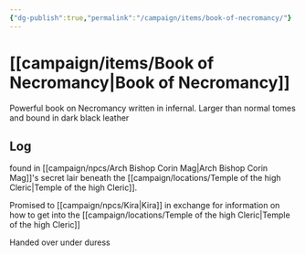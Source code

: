 ```yaml
---
{"dg-publish":true,"permalink":"/campaign/items/book-of-necromancy/"}
---
```


# [[campaign/items/Book of Necromancy\|Book of Necromancy]]
Powerful book on Necromancy written in infernal.
Larger than normal tomes and bound in dark black leather

## Log
found in [[campaign/npcs/Arch Bishop Corin Mag\|Arch Bishop Corin Mag]]'s secret lair beneath the [[campaign/locations/Temple of the high Cleric\|Temple of the high Cleric]].

Promised to [[campaign/npcs/Kira\|Kira]] in exchange for information on how to get into the [[campaign/locations/Temple of the high Cleric\|Temple of the high Cleric]]

Handed over under duress

